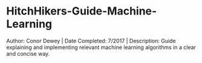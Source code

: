 # HitchHikers-Guide-Machine-Learning

Author: Conor Dewey | 
Date Completed: 7/2017 | 
Description: Guide explaining and implementing relevant machine learning algorithms in a clear and concise way.
